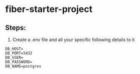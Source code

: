 # fiber-starter-project
## Steps:

1. Create a .env file and all your specific following details to it
```
DB_HOST=
DB_PORT=5432
DB_USER=
DB_PASSWORD=
DB_NAME=postgres
```
